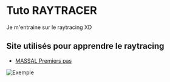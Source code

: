 # Tuto RAYTRACER

Je m'entraine sur le raytracing XD

## Site utilisés pour apprendre le raytracing
- [MASSAL Premiers pas](http://www.massal.net/article/raytrace/page1.html)

![Exemple](http://upload.wikimedia.org/wikipedia/commons/thumb/a/ae/BallsRender.png/1280px-BallsRender.png)